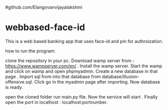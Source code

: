 #github.com/Elangovanvijayalakshmi
# webbased-face-id

This is a web based banking app that uses face-id and pin for authroization.

how to run the program:

clone the repository in your pc.
Download wamp server from : https://www.wampserver.com/en/ .
Install the wamp server.
Start the wamp and click on wamp and open phpmyadmin.
Create a new database in that page .
Import sql from into that database from database/illusion-offensive.sql.
Click go in the myadmin page after importing.
Now database is ready.

open the cloned folder run main.py file. 
Now the service will start .
Finally open the port in localhost : localhost:portnumber.



